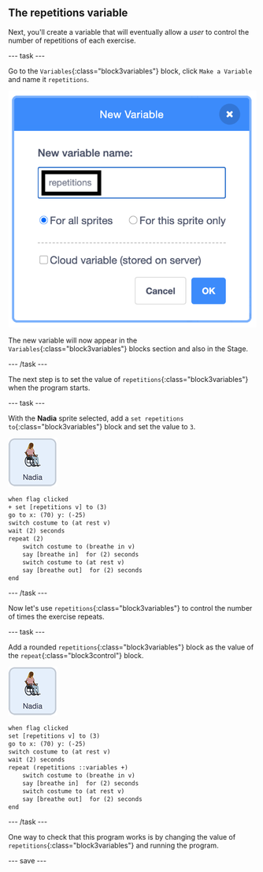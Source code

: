 ## The repetitions variable

Next, you'll create a variable that will eventually allow a _user_ to control the number of repetitions of each exercise.

--- task ---

Go to the `Variables`{:class="block3variables"} block, click `Make a Variable` and name it `repetitions`.

![Making a new variable dialogue box](images/createRepetitionsVariable.png)

The new variable will now appear in the `Variables`{:class="block3variables"} blocks section and also in the Stage. 

--- /task ---

The next step is to set the value of `repetitions`{:class="block3variables"} when the program starts.

--- task ---

With the **Nadia** sprite selected, add a `set repetitions to`{:class="block3variables"} block and set the value to `3`.

![Nadia sprite icon](images/nadia_sprite.png)

```blocks3
when flag clicked
+ set [repetitions v] to (3)
go to x: (70) y: (-25)
switch costume to (at rest v)
wait (2) seconds
repeat (2)
    switch costume to (breathe in v)
    say [breathe in]  for (2) seconds
    switch costume to (at rest v)
    say [breathe out]  for (2) seconds
end
```

--- /task ---

Now let's use `repetitions`{:class="block3variables"} to control the number of times the exercise repeats. 

--- task ---

Add a rounded `repetitions`{:class="block3variables"} block as the value of the `repeat`{:class="block3control"} block.  

![Nadia sprite icon](images/nadia_sprite.png)

```blocks3
when flag clicked
set [repetitions v] to (3)
go to x: (70) y: (-25)
switch costume to (at rest v)
wait (2) seconds
repeat (repetitions ::variables +)
    switch costume to (breathe in v)
    say [breathe in]  for (2) seconds
    switch costume to (at rest v)
    say [breathe out]  for (2) seconds
end
```

--- /task ---

One way to check that this program works is by changing the value of `repetitions`{:class="block3variables"} and running the program.

--- save ---
